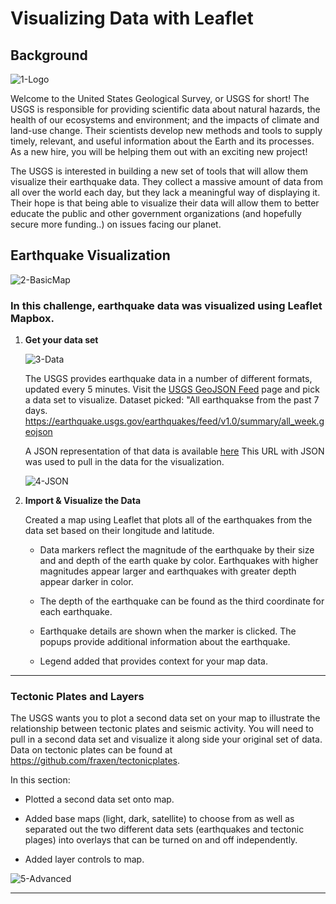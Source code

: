 # Visualizing Data with Leaflet

## Background

![1-Logo](images/1-Logo.png)

Welcome to the United States Geological Survey, or USGS for short! The USGS is responsible for providing scientific data about natural hazards, the health of our ecosystems and environment; and the impacts of climate and land-use change. Their scientists develop new methods and tools to supply timely, relevant, and useful information about the Earth and its processes. As a new hire, you will be helping them out with an exciting new project!

The USGS is interested in building a new set of tools that will allow them visualize their earthquake data. They collect a massive amount of data from all over the world each day, but they lack a meaningful way of displaying it. Their hope is that being able to visualize their data will allow them to better educate the public and other government organizations (and hopefully secure more funding..) on issues facing our planet.

## Earthquake Visualization

![2-BasicMap](images/2-BasicMap.png)

### In this challenge, earthquake data was visualized using Leaflet Mapbox.

1. **Get your data set**

   ![3-Data](images/3-Data.png)

   The USGS provides earthquake data in a number of different formats, updated every 5 minutes. Visit the [USGS GeoJSON Feed](http://earthquake.usgs.gov/earthquakes/feed/v1.0/geojson.php) page and pick a data set to visualize.
   Dataset picked: "All earthquakse from the past 7 days. https://earthquake.usgs.gov/earthquakes/feed/v1.0/summary/all_week.geojson

   A JSON representation of that data is available [here](https://earthquake.usgs.gov/earthquakes/feed/v1.0/summary/all_week.geojson) This URL with JSON was used to pull in the data for the visualization.

   ![4-JSON](images/4-JSON.png)

2. **Import & Visualize the Data**

   Created a map using Leaflet that plots all of the earthquakes from the data set based on their longitude and latitude.

   * Data markers reflect the magnitude of the earthquake by their size and and depth of the earth quake by color. Earthquakes with higher magnitudes appear larger and earthquakes with greater depth appear darker in color.

   * The depth of the earthquake can be found as the third coordinate for each earthquake.

   * Earthquake details are shown when the marker is clicked. The popups provide additional information about the earthquake.

   * Legend added that provides context for your map data.

- - -

### Tectonic Plates and Layers

The USGS wants you to plot a second data set on your map to illustrate the relationship between tectonic plates and seismic activity. You will need to pull in a second data set and visualize it along side your original set of data. Data on tectonic plates can be found at <https://github.com/fraxen/tectonicplates>.

In this section:

* Plotted a second data set onto map.

* Added base maps (light, dark, satellite) to choose from as well as separated out the two different data sets (earthquakes and tectonic plages) into overlays that can be turned on and off independently.

* Added layer controls to map.

![5-Advanced](images/leaflet-earthquake-map.gif)

- - -

